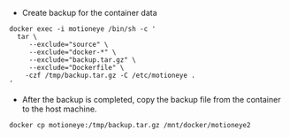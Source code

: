 * Create backup for the container data
```shell
docker exec -i motioneye /bin/sh -c '
  tar \
     --exclude="source" \
     --exclude="docker-*" \
     --exclude="backup.tar.gz" \
     --exclude="Dockerfile" \
    -czf /tmp/backup.tar.gz -C /etc/motioneye .
'
```

* After the backup is completed, copy the backup file from the container to the host machine.
```shell
docker cp motioneye:/tmp/backup.tar.gz /mnt/docker/motioneye2
```